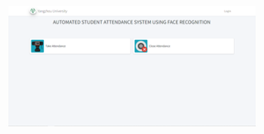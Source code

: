 ![Project Logo](https://raw.githubusercontent.com/YZU-SE/Automated-Attendance-Using-Face-Recognition/main/design/homepage.png)